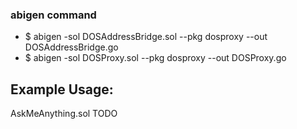 ### abigen command
- $ abigen -sol DOSAddressBridge.sol --pkg dosproxy --out DOSAddressBridge.go
- $ abigen -sol DOSProxy.sol --pkg dosproxy --out DOSProxy.go


## Example Usage:
AskMeAnything.sol
TODO
